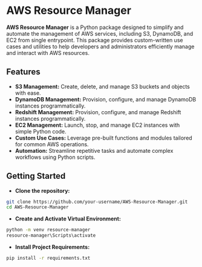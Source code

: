# AWS Resource Manager

**AWS Resource Manager** is a Python package designed to simplify and automate the management of AWS
services, including S3, DynamoDB, and EC2 from  single entrypoint. This package provides custom-written
use cases and utilities to help developers and administrators efficiently manage and interact with AWS
resources.

## Features

- **S3 Management:** Create, delete, and manage S3 buckets and objects with ease.
- **DynamoDB Management:** Provision, configure, and manage DynamoDB instances programmatically.
- **Redshift Management:** Provision, configure, and manage Redshift instances programmatically.
- **EC2 Management:** Launch, stop, and manage EC2 instances with simple Python code.
- **Custom Use Cases:** Leverage pre-built functions and modules tailored for common AWS operations.
- **Automation:** Streamline repetitive tasks and automate complex workflows using Python scripts.

## Getting Started

- **Clone the repository:**
```bash
git clone https://github.com/your-username/AWS-Resource-Manager.git
cd AWS-Resource-Manager
```

- **Create and Activate Virtual Environment:**
```bash
python -m venv resource-manager
resource-manager\Scripts\activate

```

- **Install Project Requirements:**
```bash
pip install -r requirements.txt
```